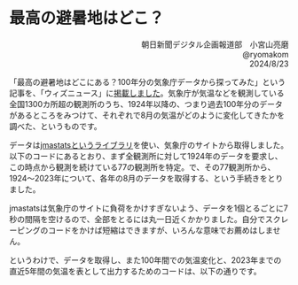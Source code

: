 # 最高の避暑地はどこ？

<div align="right">
朝日新聞デジタル企画報道部　小宮山亮磨  <br>
@ryomakom  <br>
2024/8/23  </div>



「最高の避暑地はどこにある？100年分の気象庁データから探ってみた」という記事を、「ウィズニュース」に[掲載しました](https://)。気象庁が気温などを観測している全国1300カ所超の観測所のうち、1924年以降の、つまり過去100年分のデータがあるところをみつけて、それぞれで8月の気温がどのように変化してきたかを調べた、というものです。

データは[jmastatsというライブラリ](https://uribo.quarto.pub/jmastats_heatmap/)を使い、気象庁のサイトから取得しました。以下のコードにあるとおり、まず全観測所に対して1924年のデータを要求し、この時点から観測を続けている77の観測所を特定。で、その77観測所から、1924～2023年について、各年の8月のデータを取得する、という手続きをとりました。

jmastatsは気象庁のサイトに負荷をかけすぎないよう、データを1個とるごとに7秒の間隔を空けるので、全部をとるには丸一日近くかかりました。自分でスクレーピングのコードをかけば短縮はできますが、いろんな意味でお薦めはしません。

というわけで、データを取得し、また100年間での気温変化と、2023年までの直近5年間の気温を表として出力するためのコードは、以下の通りです。
